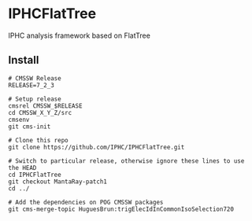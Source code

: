 IPHCFlatTree
============

IPHC analysis framework based on FlatTree

Install
-------

```
# CMSSW Release
RELEASE=7_2_3

# Setup release
cmsrel CMSSW_$RELEASE
cd CMSSW_X_Y_Z/src
cmsenv
git cms-init

# Clone this repo
git clone https://github.com/IPHC/IPHCFlatTree.git

# Switch to particular release, otherwise ignore these lines to use the HEAD
cd IPHCFlatTree
git checkout MantaRay-patch1
cd ../

# Add the dependencies on POG CMSSW packages
git cms-merge-topic HuguesBrun:trigElecIdInCommonIsoSelection720
```
